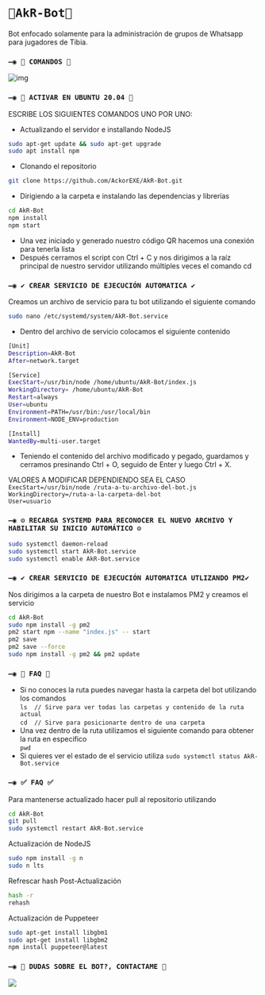 # `🤖AkR-Bot🤖`
Bot enfocado solamente para la administración de grupos de Whatsapp para jugadores de Tibia.

### `—◉ 🧿 COMANDOS 🧿`
![img](https://i.imgur.com/1acZqod.png)

### `—◉ 👾 ACTIVAR EN UBUNTU 20.04 👾`
ESCRIBE LOS SIGUIENTES COMANDOS UNO POR UNO:
- Actualizando el servidor e installando NodeJS
```bash
sudo apt-get update && sudo apt-get upgrade
sudo apt install npm
```
- Clonando el repositorio
```bash
git clone https://github.com/AckorEXE/AkR-Bot.git
```
- Dirigiendo a la carpeta e instalando las dependencias y librerías
```bash
cd AkR-Bot
npm install
npm start
```
- Una vez iniciado y generado nuestro código QR hacemos una conexión para tenerla lista
- Después cerramos el script con Ctrl + C y nos dirigimos a la raíz principal de nuestro servidor utilizando múltiples veces el comando cd

### `—◉ ✔️ CREAR SERVICIO DE EJECUCIÓN AUTOMATICA ✔️`
Creamos un archivo de servicio para tu bot utilizando el siguiente comando
```bash
sudo nano /etc/systemd/system/AkR-Bot.service
```
- Dentro del archivo de servicio colocamos el siguiente contenido
```bash
[Unit]
Description=AkR-Bot
After=network.target

[Service]
ExecStart=/usr/bin/node /home/ubuntu/AkR-Bot/index.js
WorkingDirectory= /home/ubuntu/AkR-Bot
Restart=always
User=ubuntu
Environment=PATH=/usr/bin:/usr/local/bin
Environment=NODE_ENV=production

[Install]
WantedBy=multi-user.target
```
- Teniendo el contenido del archivo modificado y pegado, guardamos y cerramos presinando Ctrl + O, seguido de Enter y luego Ctrl + X.   

VALORES A MODIFICAR DEPENDIENDO SEA EL CASO  
`ExecStart=/usr/bin/node /ruta-a-tu-archivo-del-bot.js`  
`WorkingDirectory=/ruta-a-la-carpeta-del-bot`  
`User=usuario`  

### `—◉ ⚙️ RECARGA SYSTEMD PARA RECONOCER EL NUEVO ARCHIVO Y HABILITAR SU INICIO AUTOMÁTICO ⚙️`
```bash
sudo systemctl daemon-reload
sudo systemctl start AkR-Bot.service
sudo systemctl enable AkR-Bot.service
```

### `—◉ ✔️ CREAR SERVICIO DE EJECUCIÓN AUTOMATICA UTLIZANDO PM2✔️`
Nos dirigimos a la carpeta de nuestro Bot e instalamos PM2 y creamos el servicio
```bash
cd AkR-Bot
sudo npm install -g pm2
pm2 start npm --name "index.js" -- start
pm2 save
pm2 save --force
sudo npm install -g pm2 && pm2 update
```

### `—◉ 🤔 FAQ 🤔`
- Si no conoces la ruta puedes navegar hasta la carpeta del bot utilizando los comandos  
`ls  // Sirve para ver todas las carpetas y contenido de la ruta actual`  
`cd  // Sirve para posicionarte dentro de una carpeta`  
- Una vez dentro de la ruta utilizamos el siguiente comando para obtener la ruta en especifico  
`pwd`
- Si quieres ver el estado de el servicio utiliza
`sudo systemctl status AkR-Bot.service`

### `—◉ ✅ FAQ ✅`
Para mantenerse actualizado hacer pull al repositorio utilizando
```bash
cd AkR-Bot
git pull
sudo systemctl restart AkR-Bot.service
```

Actualización de NodeJS
```bash
sudo npm install -g n
sudo n lts
```

Refrescar hash Post-Actualización
```bash
hash -r
rehash
```

Actualización de Puppeteer
```bash
sudo apt-get install libgbm1
sudo apt-get install libgbm2
npm install puppeteer@latest
```

### `—◉ 👑 DUDAS SOBRE EL BOT?, CONTACTAME 👑`
<a href="http://wa.me/528251002140" target="blank"><img src="https://img.shields.io/badge/ACKOR-25D366?style=for-the-badge&logo=whatsapp&logoColor=white" /></a>
